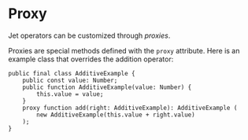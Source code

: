 # Proxy

Jet operators can be customized through *proxies*.

Proxies are special methods defined with the `proxy` attribute. Here is an example class that overrides the addition operator:

```
public final class AdditiveExample {
    public const value: Number;
    public function AdditiveExample(value: Number) {
        this.value = value;
    }
    proxy function add(right: AdditiveExample): AdditiveExample (
        new AdditiveExample(this.value + right.value)
    );
}
```